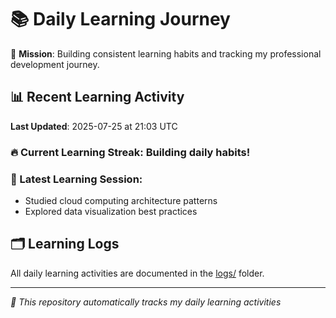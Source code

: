# 📚 Daily Learning Journey

🎯 **Mission**: Building consistent learning habits and tracking my professional development journey.

## 📊 Recent Learning Activity

**Last Updated**: 2025-07-25 at 21:03 UTC

### 🔥 Current Learning Streak: Building daily habits!

### 📝 Latest Learning Session:
- Studied cloud computing architecture patterns
- Explored data visualization best practices

## 🗂️ Learning Logs

All daily learning activities are documented in the [logs/](./logs/) folder.

---
*🤖 This repository automatically tracks my daily learning activities*
